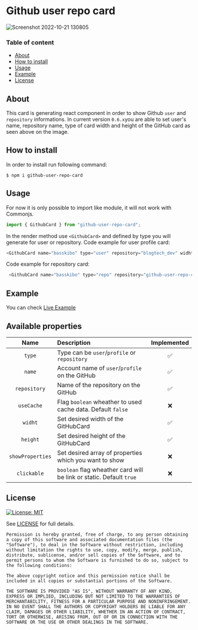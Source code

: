 # Github user repo card
![Screenshot 2022-10-21 130805](https://user-images.githubusercontent.com/7330740/197182396-54f49f32-5535-4e66-8f70-966b42c348f4.png)


### Table of content

- [About](#about)
- [How to install](#how-to-install)
- [Usage](#usage)
- [Example](#example)
- [License](#license)

## About
This card is generating react component in order to show Github `user` and `repository` informations. 
In current version `0.6.x`you are able to set user's name, repository name, type of card width and height of the GitHub card as seen above on the image. 

## How to install

In order to install run following command:
```
$ npm i github-user-repo-card
```

## Usage

For now it is only possible to import like module, it will not work with Commonjs.

```js
import { GithubCard } from "github-user-repo-card";
```
In the render method use `<GithubCard>` and defined by type you will generate for user or repository.
Code example for user profile card: 

```js
<GithubCard name="basskibo" type="user" repository="blogtech_dev" widht={300} height={400} />
```

Code example for repository card:
```js
 <GithubCard name="basskibo" type="repo" repository="github-user-repo-card" widht={500} height={150} />
```

## Example

You can check [Live Example](https://githubcard-demo.vercel.app/)

## Available properties
| Name | Description | Implemented |
| :---: | :--- | :---: |
| `type` | Type can be `user`/`profile` or `repository`| ✅ |
| `name` | Account name of `user`/`profile` on the GitHub | ✅ | 
| `repository` | Name of the repository on the GitHub | ✅ | 
| `useCache` | Flag `boolean` wheather to used cache data. Default `false` | ❌ |
| `widht` | Set desired width of the GitHubCard | ✅ |
| `height` | Set desired height of the GitHubCard | ✅ |
| `showProperties` | Set desired array of properties which you want to show | ❌ |
| `clickable` | `boolean` flag wheather card will be link or static. Default `true`| ❌ |

## License

[![License: MIT](https://img.shields.io/badge/License-MIT-yellow.svg)](https://opensource.org/licenses/MIT)

See [LICENSE](LICENSE) for full details.

```text
Permission is hereby granted, free of charge, to any person obtaining a copy of this software and associated documentation files (the "Software"), to deal in the Software without restriction, including without limitation the rights to use, copy, modify, merge, publish, distribute, sublicense, and/or sell copies of the Software, and to permit persons to whom the Software is furnished to do so, subject to the following conditions:

The above copyright notice and this permission notice shall be included in all copies or substantial portions of the Software.

THE SOFTWARE IS PROVIDED "AS IS", WITHOUT WARRANTY OF ANY KIND, EXPRESS OR IMPLIED, INCLUDING BUT NOT LIMITED TO THE WARRANTIES OF MERCHANTABILITY, FITNESS FOR A PARTICULAR PURPOSE AND NONINFRINGEMENT. IN NO EVENT SHALL THE AUTHORS OR COPYRIGHT HOLDERS BE LIABLE FOR ANY CLAIM, DAMAGES OR OTHER LIABILITY, WHETHER IN AN ACTION OF CONTRACT, TORT OR OTHERWISE, ARISING FROM, OUT OF OR IN CONNECTION WITH THE SOFTWARE OR THE USE OR OTHER DEALINGS IN THE SOFTWARE.
```


